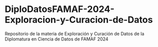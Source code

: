 # DiploDatosFAMAF-2024-Exploracion-y-Curacion-de-Datos
Repositorio de la materia de Exploración y Curación de Datos de la Diplomatura en Ciencia de Datos de FAMAF 2024
